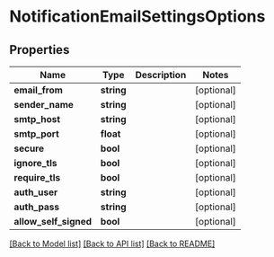# NotificationEmailSettingsOptions

## Properties
Name | Type | Description | Notes
------------ | ------------- | ------------- | -------------
**email_from** | **string** |  | [optional] 
**sender_name** | **string** |  | [optional] 
**smtp_host** | **string** |  | [optional] 
**smtp_port** | **float** |  | [optional] 
**secure** | **bool** |  | [optional] 
**ignore_tls** | **bool** |  | [optional] 
**require_tls** | **bool** |  | [optional] 
**auth_user** | **string** |  | [optional] 
**auth_pass** | **string** |  | [optional] 
**allow_self_signed** | **bool** |  | [optional] 

[[Back to Model list]](../../README.md#documentation-for-models) [[Back to API list]](../../README.md#documentation-for-api-endpoints) [[Back to README]](../../README.md)

